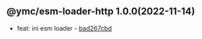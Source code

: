 <a name="1.0.0">

## @ymc/esm-loader-http 1.0.0(2022-11-14)</a> 
- feat: ini esm loader - [bad267cbd](https://github.com/ymc-github/js-idea/commit/4bad267cbd6ea55f0aadb5a9a606aaf90c4309f1 "feat(core): ini esm loader&#10;&#10;export handle as default&#10;&#10;generated by ymc@robot")
